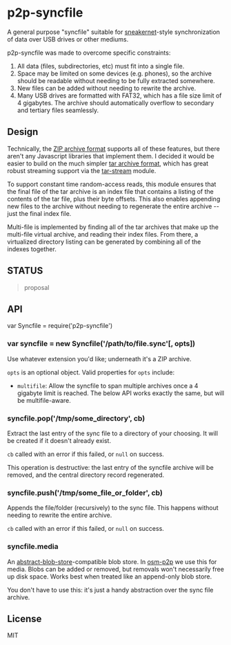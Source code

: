 # p2p-syncfile

A general purpose "syncfile" suitable for [sneakernet](https://en.wikipedia.org/wiki/Sneakernet)-style synchronization of data over USB drives or other mediums.

p2p-syncfile was made to overcome specific constraints:

1. All data (files, subdirectories, etc) must fit into a single file.
2. Space may be limited on some devices (e.g. phones), so the archive should be readable without needing to be fully extracted somewhere.
3. New files can be added without needing to rewrite the archive.
4. Many USB drives are formatted with FAT32, which has a file size limit of 4 gigabytes. The archive should automatically overflow to secondary and tertiary files seamlessly.

## Design

Technically, the [ZIP archive format](https://en.wikipedia.org/wiki/ZIP_(file_format)) supports all of these features, but there aren't any Javascript libraries that implement them. I decided it would be easier to build on the much simpler [tar archive format](https://en.wikipedia.org/wiki/Tar_%28computing%29), which has great robust streaming support via the [tar-stream](https://github.com/mafintosh/tar-stream) module.

To support constant time random-access reads, this module ensures that the final file of the tar archive is an index file that contains a listing of the contents of the tar file, plus their byte offsets. This also enables appending new files to the archive without needing to regenerate the entire archive -- just the final index file.

Multi-file is implemented by finding all of the tar archives that make up the multi-file virtual archive, and reading their index files. From there, a virtualized directory listing can be generated by combining all of the indexes together.

## STATUS

> proposal

## API

var Syncfile = require('p2p-syncfile')

### var syncfile = new Syncfile('/path/to/file.sync'[, opts])

Use whatever extension you'd like; underneath it's a ZIP archive.

`opts` is an optional object. Valid properties for `opts` include:

- `multifile`: Allow the syncfile to span multiple archives once a 4 gigabyte limit is reached. The below API works exactly the same, but will be multifile-aware.

### syncfile.pop('/tmp/some_directory', cb)

Extract the last entry of the sync file to a directory of your choosing. It will be created if it doesn't already exist.

`cb` called with an error if this failed, or `null` on success.

This operation is destructive: the last entry of the syncfile archive will be removed, and the central directory record regenerated.

### syncfile.push('/tmp/some_file_or_folder', cb)

Appends the file/folder (recursively) to the sync file. This happens without needing to rewrite the entire archive.

`cb` called with an error if this failed, or `null` on success.

### syncfile.media

An [abstract-blob-store](https://github.com/.../abstract-blob-store)-compatible blob store. In [osm-p2p](https://github.com/digidem/osm-p2p) we use this for media. Blobs can be added or removed, but removals won't necessarily free up disk space. Works best when treated like an append-only blob store.

You don't have to use this: it's just a handy abstraction over the sync file archive.

## License

MIT
